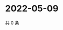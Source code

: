 # 2022-05-09

共 0 条

<!-- BEGIN WEIBO -->
<!-- 最后更新时间 Mon May 09 2022 19:19:32 GMT+0800 (China Standard Time) -->

<!-- END WEIBO -->

